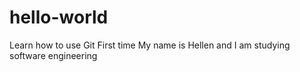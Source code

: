 # hello-world
Learn how to use Git
First time My name is Hellen and I am studying software engineering 
